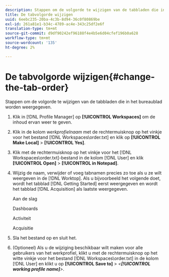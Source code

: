 ```yaml
---
description: Stappen om de volgorde te wijzigen van de tabbladen die in het bureaublad worden weergegeven.
title: De tabvolgorde wijzigen
uuid: 6eebc235-20ba-4c3b-8d94-36c0f80869be
exl-id: 261a81e1-b34c-4789-ac4e-343c25df2e6f
translation-type: tm+mt
source-git-commit: d9df90242ef96188f4e4b5e6d04cfef196b0a628
workflow-type: tm+mt
source-wordcount: '135'
ht-degree: 2%

---
```


# De tabvolgorde wijzigen{#change-the-tab-order}

Stappen om de volgorde te wijzigen van de tabbladen die in het bureaublad worden weergegeven.

1. Klik in [!DNL Profile Manager] op **[!UICONTROL Workspaces]** om de inhoud ervan weer te geven.
1. Klik in de kolom *werkprofielnaam* met de rechtermuisknop op het vinkje voor het bestand [!DNL Workspaces\order.txt] en klik op **[!UICONTROL Make Local]** > **[!UICONTROL Yes]**.
1. Klik met de rechtermuisknop op het vinkje voor het [!DNL Workspaces\order.txt]-bestand in de kolom [!DNL User] en klik **[!UICONTROL Open]** > **[!UICONTROL in Notepad]**.
1. Wijzig de naam, verwijder of voeg tabnamen precies zo toe als u ze wilt weergeven in de [!DNL Worktop]. Als u bijvoorbeeld het volgende doet, wordt het tabblad [!DNL Getting Started] eerst weergegeven en wordt het tabblad [!DNL Acquisition] als laatste weergegeven.

   Aan de slag

   Dashboards

   Activiteit

   Acquisitie

1. Sla het bestand op en sluit het.
1. (Optioneel) Als u de wijziging beschikbaar wilt maken voor alle gebruikers van het werkprofiel, klikt u met de rechtermuisknop op het witte vinkje voor het bestand [!DNL Workspaces\order.txt] in de kolom [!DNL User] en klikt u op **[!UICONTROL Save to]** > *&lt;**[!UICONTROL working profile name]**>*.
